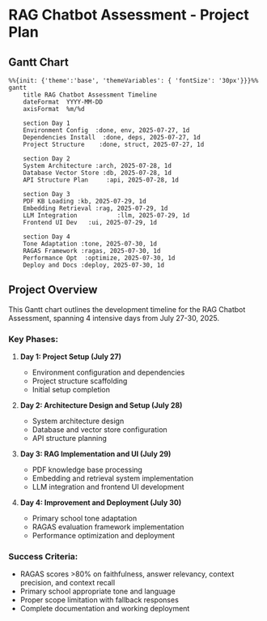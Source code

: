 # RAG Chatbot Assessment - Project Plan

## Gantt Chart

```mermaid
%%{init: {'theme':'base', 'themeVariables': { 'fontSize': '30px'}}}%%
gantt
    title RAG Chatbot Assessment Timeline
    dateFormat  YYYY-MM-DD
    axisFormat  %m/%d
    
    section Day 1
    Environment Config  :done, env, 2025-07-27, 1d
    Dependencies Install  :done, deps, 2025-07-27, 1d
    Project Structure    :done, struct, 2025-07-27, 1d
    
    section Day 2
    System Architecture :arch, 2025-07-28, 1d
    Database Vector Store :db, 2025-07-28, 1d
    API Structure Plan     :api, 2025-07-28, 1d
    
    section Day 3
    PDF KB Loading :kb, 2025-07-29, 1d
    Embedding Retrieval :rag, 2025-07-29, 1d
    LLM Integration           :llm, 2025-07-29, 1d
    Frontend UI Dev   :ui, 2025-07-29, 1d
    
    section Day 4
    Tone Adaptation :tone, 2025-07-30, 1d
    RAGAS Framework :ragas, 2025-07-30, 1d
    Performance Opt  :optimize, 2025-07-30, 1d
    Deploy and Docs :deploy, 2025-07-30, 1d
```

## Project Overview

This Gantt chart outlines the development timeline for the RAG Chatbot Assessment, spanning 4 intensive days from July 27-30, 2025.

### Key Phases:

1. **Day 1: Project Setup (July 27)**
   - Environment configuration and dependencies
   - Project structure scaffolding
   - Initial setup completion

2. **Day 2: Architecture Design and Setup (July 28)**
   - System architecture design
   - Database and vector store configuration
   - API structure planning

3. **Day 3: RAG Implementation and UI (July 29)**
   - PDF knowledge base processing
   - Embedding and retrieval system implementation
   - LLM integration and frontend UI development

4. **Day 4: Improvement and Deployment (July 30)**
   - Primary school tone adaptation
   - RAGAS evaluation framework implementation
   - Performance optimization and deployment

### Success Criteria:
- RAGAS scores >80% on faithfulness, answer relevancy, context precision, and context recall
- Primary school appropriate tone and language
- Proper scope limitation with fallback responses
- Complete documentation and working deployment